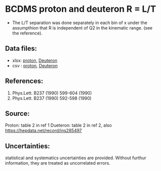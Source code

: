 # BCDMS proton and deuteron R = L/T
* The L/T separation was done separately in each bin of x under the assumpthion that R is independent of Q2 in the kinematic range. (see the reference).

## Data files: 
  * xlsx: [proton](../data/JAM/10069.xlsx), [Deuteron](../data/JAM/10070.xlsx)
  * csv : [proton](../data/JAM/csv/10069.csv), [Deuteron](../data/JAM/csv/10070.csv)

## References:
1. Phys.Lett. B237 (1990) 599-604 (1990)
2. Phys.Lett. B237 (1990) 592-598 (1990)

## Source: 
Proton:   table 2 in ref 1
Dueteron: table 2 in ref 2, also https://hepdata.net/record/ins285497


## Uncertainties:
statistical and systematics uncertainties are provided. Without furthur information, they are treated as uncorrelated errors.